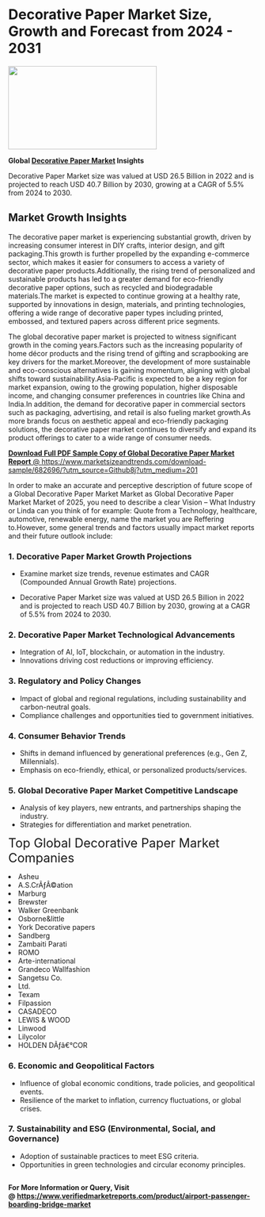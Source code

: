 <H1>Decorative Paper Market Size, Growth and Forecast from 2024 - 2031</H1><img class="aligncenter size-medium wp-image-584254" src="https://thirdeyenews.in/wp-content/uploads/2024/09/Global-Market-Research-300x168.jpeg" alt="" width="300" height="168" /><p><strong>Global&nbsp;<a href="https://www.marketsizeandtrends.com/download-sample/682696/?utm_source=Github8j?utm_medium=201">Decorative Paper Market</a> Insights</strong></p><p>Decorative Paper Market size was valued at USD 26.5 Billion in 2022 and is projected to reach USD 40.7 Billion by 2030, growing at a CAGR of 5.5% from 2024 to 2030.</p><p><h2>Market Growth Insights</h2> <p>The decorative paper market is experiencing substantial growth, driven by increasing consumer interest in DIY crafts, interior design, and gift packaging.This growth is further propelled by the expanding e-commerce sector, which makes it easier for consumers to access a variety of decorative paper products.Additionally, the rising trend of personalized and sustainable products has led to a greater demand for eco-friendly decorative paper options, such as recycled and biodegradable materials.The market is expected to continue growing at a healthy rate, supported by innovations in design, materials, and printing technologies, offering a wide range of decorative paper types including printed, embossed, and textured papers across different price segments.</p> <p><a href="#"></a></p> <p>The global decorative paper market is projected to witness significant growth in the coming years.Factors such as the increasing popularity of home décor products and the rising trend of gifting and scrapbooking are key drivers for the market.Moreover, the development of more sustainable and eco-conscious alternatives is gaining momentum, aligning with global shifts toward sustainability.Asia-Pacific is expected to be a key region for market expansion, owing to the growing population, higher disposable income, and changing consumer preferences in countries like China and India.In addition, the demand for decorative paper in commercial sectors such as packaging, advertising, and retail is also fueling market growth.As more brands focus on aesthetic appeal and eco-friendly packaging solutions, the decorative paper market continues to diversify and expand its product offerings to cater to a wide range of consumer needs.</p> <p><a href="#"></p><p><span class=""><strong>Download Full PDF Sample Copy of Global Decorative Paper Market Report</strong> @ <a href="https://www.marketsizeandtrends.com/download-sample/682696/?utm_source=Github8j?utm_medium=201" target="_blank">https://www.marketsizeandtrends.com/download-sample/682696/?utm_source=Github8j?utm_medium=201</a></span></p><p>In order to make an accurate and perceptive description of future scope of a Global&nbsp;Decorative Paper Market Market as Global&nbsp;Decorative Paper Market Market of 2025, you need to describe a clear Vision &ndash; What Industry or Linda can you think of for example: Quote from a Technology, healthcare, automotive, renewable energy, name the market you are Reffering to.However, some general trends and factors usually impact market reports and their future outlook include:</p><h3>1.&nbsp;<strong>Decorative Paper Market Growth Projections</strong></h3><ul><li>Examine market size trends, revenue estimates and CAGR (Compounded Annual Growth Rate) projections.</li><li><p>Decorative Paper Market size was valued at USD 26.5 Billion in 2022 and is projected to reach USD 40.7 Billion by 2030, growing at a CAGR of 5.5% from 2024 to 2030.</p></li></ul><h3>2.&nbsp;<strong>Decorative Paper Market Technological Advancements</strong></h3><ul><li>Integration of AI, IoT, blockchain, or automation in the industry.</li><li>Innovations driving cost reductions or improving efficiency.</li></ul><h3>3.&nbsp;<strong>Regulatory and Policy Changes</strong></h3><ul><li>Impact of global and regional regulations, including sustainability and carbon-neutral goals.</li><li>Compliance challenges and opportunities tied to government initiatives.</li></ul><h3>4.&nbsp;<strong>Consumer Behavior Trends</strong></h3><ul><li>Shifts in demand influenced by generational preferences (e.g., Gen Z, Millennials).</li><li>Emphasis on eco-friendly, ethical, or personalized products/services.</li></ul><h3>5.&nbsp;<strong>Global Decorative Paper Market Competitive Landscape</strong></h3><ul><li>Analysis of key players, new entrants, and partnerships shaping the industry.</li><li>Strategies for differentiation and market penetration.</li></ul><p data-pm-slice="1 1 []"><span style="color: inherit; font-family: inherit; font-size: 25px;">Top Global Decorative Paper Market Companies</span></p><div class="" data-test-id=""><p><li>Asheu</li><li> A.S.CrÃƒÂ©ation</li><li> Marburg</li><li> Brewster</li><li> Walker Greenbank</li><li> Osborne&little</li><li> York Decorative papers</li><li> Sandberg</li><li> Zambaiti Parati</li><li> ROMO</li><li> Arte-international</li><li> Grandeco Wallfashion</li><li> Sangetsu Co.</li><li> Ltd.</li><li> Texam</li><li> Filpassion</li><li> CASADECO</li><li> LEWIS & WOOD</li><li> Linwood</li><li> Lilycolor</li><li> HOLDEN DÃƒâ€°COR</li></p></div><h3>6.&nbsp;<strong>Economic and Geopolitical Factors</strong></h3><ul><li>Influence of global economic conditions, trade policies, and geopolitical events.</li><li>Resilience of the market to inflation, currency fluctuations, or global crises.</li></ul><h3>7.&nbsp;<strong>Sustainability and ESG (Environmental, Social, and Governance)</strong></h3><ul><li>Adoption of sustainable practices to meet ESG criteria.</li><li>Opportunities in green technologies and circular economy principles.</li></ul><h2><strong style="font-size: 14px;">For More Information or Query, Visit @&nbsp;</strong><a style="background-color: #ffffff; font-size: 14px;" href="https://www.marketsizeandtrends.com/report/decorative-paper-market/" target="_blank">https://www.verifiedmarketreports.com/product/airport-passenger-boarding-bridge-market</a></h2>